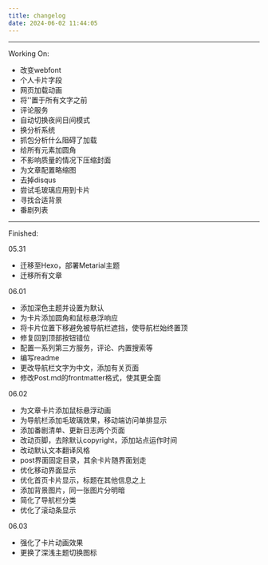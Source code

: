```yaml
---
title: changelog
date: 2024-06-02 11:44:05
---
```

---
Working On:
- 改变webfont
- 个人卡片字段
- 网页加载动画
- 将'<!--more-->'置于所有文字之前
- 评论服务
- 自动切换夜间日间模式
- 换分析系统
- 抓包分析什么阻碍了加载
- 给所有元素加圆角
- 不影响质量的情况下压缩封面
- 为文章配置略缩图
- 去掉disqus
- 尝试毛玻璃应用到卡片
- 寻找合适背景
- 番剧列表

---
Finished:

05.31 
- 迁移至Hexo，部署Metarial主题
- 迁移所有文章

06.01
- 添加深色主题并设置为默认
- 为卡片添加圆角和鼠标悬浮响应
- 将卡片位置下移避免被导航栏遮挡，使导航栏始终置顶
- 修复回到顶部按钮错位
- 配置一系列第三方服务，评论、内置搜索等
- 编写readme
- 更改导航栏文字为中文，添加有关页面
- 修改Post.md的frontmatter格式，使其更全面

06.02
- 为文章卡片添加鼠标悬浮动画
- 为导航栏添加毛玻璃效果，移动端访问单排显示
- 添加番剧清单、更新日志两个页面
- 改动页脚，去除默认copyright，添加站点运作时间
- 改动默认文本翻译风格
- post界面固定目录，其余卡片随界面划走
- 优化移动界面显示
- 优化首页卡片显示，标题在其他信息之上
- 添加背景图片，同一张图片分明暗
- 简化了导航栏分类
- 优化了滚动条显示

06.03
- 强化了卡片动画效果
- 更换了深浅主题切换图标